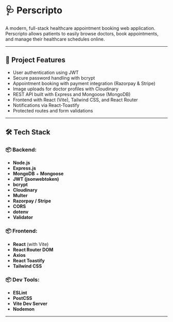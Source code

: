# 🩺 Perscripto

A modern, full-stack healthcare appointment booking web application. Perscripto allows patients to easily browse doctors, book appointments, and manage their healthcare schedules online.

---

## 📌 Project Features

- User authentication using JWT
- Secure password handling with bcrypt
- Appointment booking with payment integration (Razorpay & Stripe)
- Image uploads for doctor profiles with Cloudinary
- REST API built with Express and Mongoose (MongoDB)
- Frontend with React (Vite), Tailwind CSS, and React Router
- Notifications via React-Toastify
- Protected routes and form validations

---

## 🛠️ Tech Stack

### 📦 Backend:
- **Node.js**
- **Express.js**
- **MongoDB** + **Mongoose**
- **JWT (jsonwebtoken)**
- **bcrypt**
- **Cloudinary**
- **Multer**
- **Razorpay / Stripe**
- **CORS**
- **dotenv**
- **Validator**

### 📦 Frontend:
- **React** (with Vite)
- **React Router DOM**
- **Axios**
- **React Toastify**
- **Tailwind CSS**

### 📦 Dev Tools:
- **ESLint**
- **PostCSS**
- **Vite Dev Server**
- **Nodemon**

---


